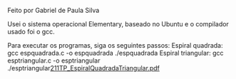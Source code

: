 Feito por Gabriel de Paula Silva

Usei o sistema operacional Elementary, baseado no Ubuntu e o compilador usado foi o gcc.

Para executar os programas, siga os seguintes passos:
	Espiral quadrada:
		gcc espquadrada.c -o espquadrada
		./espquadrada
	Espiral triangular:
		gcc esptriangular.c -o esptriangular
		./esptriangular[211TP_EspiralQuadradaTriangular.pdf](https://github.com/gabrieldep/Espirais/files/9417540/211TP_EspiralQuadradaTriangular.pdf)
